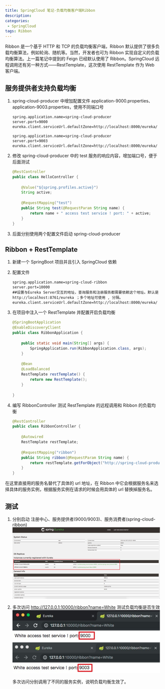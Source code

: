 ```yaml
---
title: SpringCloud 笔记-负载均衡客户端Ribbon
description: 
categories:
 - SpringCloud
tags: Ribbon
---
```


Ribbon 是一个基于 HTTP 和 TCP 的负载均衡客户端，Ribbon 默认提供了很多负载均衡算法，例如轮询、随机等。当然，开发者也可为 Ribbon 实现自定义的负载均衡算法。上一篇笔记中提到的 Feign 已经默认使用了 Ribbon。SpringCloud 远程调用还有另一种方式——RestTemplate，这次使用 RestTemplate 作为 Web 客户端。

<!-- more -->

## 服务提供者支持负载均衡

1. spring-cloud-producer 中增加配置文件 application-9000.properties、application-9003.properties，使用不同端口号
    ```
    spring.application.name=spring-cloud-producer
    server.port=9000
    eureka.client.serviceUrl.defaultZone=http://localhost:8000/eureka/
    ```

    ```
    spring.application.name=spring-cloud-producer
    server.port=9003
    eureka.client.serviceUrl.defaultZone=http://localhost:8000/eureka/
    ```

2. 修改 spring-cloud-producer 中的 test 服务的响应内容，增加端口号，便于后面测试

    ```java
    @RestController
    public class HelloController {

        @Value("${spring.profiles.active}")
        String active;

        @RequestMapping("test")
        public String test(@RequestParam String name) {
            return name + " access test service ! port: " + active;
        }
    }
    ```

3. 后面分别使用两个配置文件启动 spring-cloud-producer

## Ribbon + RestTemplate

1. 新建一个 SpringBoot 项目并且引入 SpringCloud 依赖
2. 配置文件
    ```
    spring.application.name=spring-cloud-ribbon
    server.port=10000
    ##设置与Eureka Server交互的地址，查询服务和注册服务都需要依赖这个地址。默认是http://localhost:8761/eureka ；多个地址可使用 , 分隔。
    eureka.client.serviceUrl.defaultZone=http://localhost:8000/eureka/
    ```
3. 在项目中注入一个 RestTemplate 并配置开启负载均衡
    ```java 
    @SpringBootApplication
    @EnableDiscoveryClient
    public class RibbonApplication {

        public static void main(String[] args) {
            SpringApplication.run(RibbonApplication.class, args);
        }

        @Bean
        @LoadBalanced
        RestTemplate restTemplate() {
            return new RestTemplate();
        }

    }
    ```

4. 编写 RibbonController 测试 RestTemplate 的远程调用和 Ribbon 的负载均衡

    ```java 
    @RestController
    public class RibbonController {

        @Autowired
        RestTemplate restTemplate;

        @RequestMapping("ribbon")
        public String ribbon(@RequestParam String name) {
            return restTemplate.getForObject("http://spring-cloud-producer/test?name=" + name, String.class);
        }
    }

    ```
在这里直接用的服务名替代了具体的 url 地址，在 Ribbon 中它会根据服务名来选择具体的服务实例，根据服务实例在请求的时候会用具体的 url 替换掉服务名。

## 测试

1. 分别启动 注册中心、服务提供者(9000/9003)、服务消费者(spring-cloud-ribbon)
![ribbon_produces](/assets/post_imgs/ribbon_produces.jpg)
2. 多次访问 http://127.0.0.1:10000/ribbon?name=White 测试负载均衡是否生效
![9000_resp](/assets/post_imgs/9000_resp.jpg)
![9003_resp](/assets/post_imgs/9003_resp.jpg)

    多次访问分别调用了不同的服务实例，说明负载均衡生效了。
